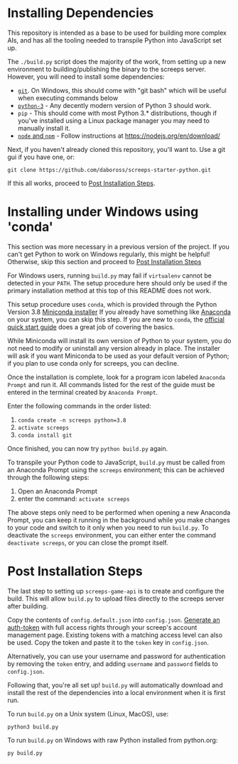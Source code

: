 Installing Dependencies
=======================

This repository is intended as a base to be used for building more complex AIs, and has all the tooling needed to
transpile Python into JavaScript set up.

The `./build.py` script does the majority of the work, from setting up a new environment to building/publishing the
binary to the screeps server. However, you will need to install some dependencies:

- [`git`]. On Windows, this should come with "git bash"
  which will be useful when executing commands below
- [`python-3`] - Any decently modern version of Python 3 should work.
- `pip` - This should come with most Python 3.* distributions, though if you've
   installed using a Linux package manager you may need to manually install it.
- [`node` and `npm`] - Follow instructions at https://nodejs.org/en/download/

Next, if you haven't already cloned this repository, you'll want to. Use a git
gui if you have one, or:

```
git clone https://github.com/daboross/screeps-starter-python.git
```

[`git`]: https://git-scm.com/
[`python-3`]: https://www.python.org/downloads/
[`node` and `npm`]: https://nodejs.org/en/download/

If this all works, proceed to [Post Installation
Steps](#post-installation-steps).

Installing under Windows using 'conda'
=====================================

This section was more necessary in a previous version of the project. If you
can't get Python to work on Windows regularly, this might be helpful! Otherwise,
skip this section and proceed to [Post Installation Steps](#post-installation-steps)

For Windows users, running `build.py` may fail if `virtualenv` cannot be detected in your `PATH`.  The setup procedure here
should only be used if the primary installation method at this top of this README does not work.

This setup procedure uses `conda`, which is provided through the Python Version 3.8
[Miniconda installer](https://conda.io/miniconda.html)  If you already have something like
[Anaconda](https://www.anaconda.com/what-is-anaconda/) on your system, you can skip this step.
If you are new to `conda`, the [official quick start guide](https://conda.io/docs/user-guide/getting-started.html) does a
great job of covering the basics.

While Miniconda will install its own version of Python to your system, you do not need to modify or uninstall any version
already in place.  The installer will ask if you want Miniconda to be used as your default version of Python; if you plan to
use conda only for screeps, you can decline.

Once the installation is complete, look for a program icon labeled `Anaconda Prompt` and run it.  All commands listed for the
rest of the guide must be entered in the terminal created by `Anaconda Prompt`.

Enter the following commands in the order listed:

  1. `conda create -n screeps python=3.8`
  2. `activate screeps`
  3. `conda install git`

Once finished, you can now try `python build.py` again.

To transpile your Python code to JavaScript, `build.py` must be called from an Anaconda Prompt using the `screeps`
environment; this can be achieved through the following steps:

  1. Open an Anaconda Prompt
  2. enter the command: `activate screeps`

The above steps only need to be performed when opening a new Anaconda Prompt, you can keep it running in the background while
you make changes to your code and switch to it only when you need to run `build.py`.  To deactivate the `screeps`
environment, you can either enter the command `deactivate screeps`, or you can close the prompt itself.

Post Installation Steps
=======================

The last step to setting up `screeps-game-api` is to create and configure the build. This will allow `build.py` to
upload files directly to the screeps server after building.

Copy the contents of `config.default.json` into `config.json`. [Generate an auth-token](https://docs.screeps.com/auth-tokens.html#Using-Auth-Tokens) with full access rights through your screep's account management page.  Existing tokens with a matching access level can also be used.  Copy the token and paste it to the `token` key in `config.json`.

Alternatively, you can use your username and password for authentication by removing the `token` entry, and adding `username` and `password` fields to `config.json`.

Following that, you're all set up! `build.py` will automatically download and install the rest of the dependencies into
a local environment when it is first run.

To run `build.py` on a Unix system (Linux, MacOS), use:

```
python3 build.py
```

To run `build.py` on Windows with raw Python installed from python.org:

```
py build.py
```
